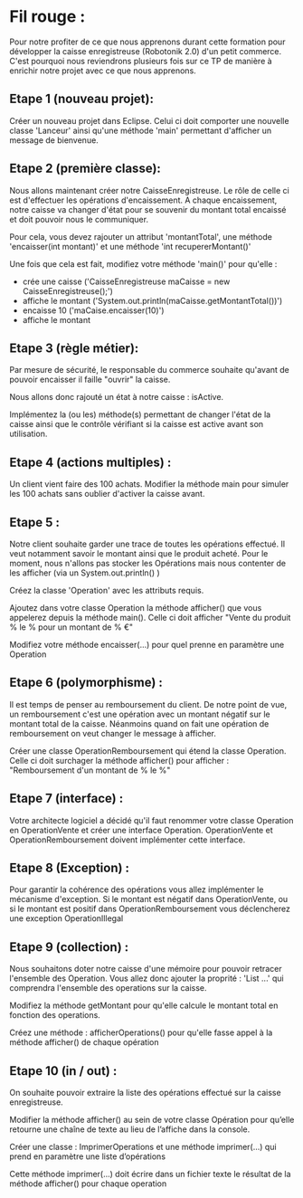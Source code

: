 # Fil rouge :

Pour notre profiter de ce que nous apprenons durant cette formation pour développer la caisse enregistreuse (Robotonik 2.0) d'un petit commerce. C'est pourquoi nous reviendrons plusieurs fois sur ce TP de manière à enrichir notre projet avec ce que nous apprenons.


## Etape 1 (nouveau projet):

Créer un nouveau projet dans Eclipse. 
Celui ci doit comporter une nouvelle classe 'Lanceur' ainsi qu'une méthode 'main' permettant d'afficher un message de bienvenue.

## Etape 2 (première classe): 

Nous allons maintenant créer notre CaisseEnregistreuse. Le rôle de celle ci est d'effectuer les opérations d'encaissement. 
A chaque encaissement, notre caisse va changer d'état pour se souvenir du montant total encaissé et doit pouvoir nous le communiquer.

Pour cela, vous devez rajouter un attribut 'montantTotal', une méthode 'encaisser(int montant)' et une méthode 'int recupererMontant()'

Une fois que cela est fait, modifiez votre méthode 'main()' pour qu'elle :
* crée une caisse ('CaisseEnregistreuse maCaisse = new CaisseEnregistreuse();')
* affiche le montant ('System.out.println(maCaisse.getMontantTotal())')
* encaisse 10 ('maCaise.encaisser(10)')
* affiche le montant

## Etape 3 (règle métier):

Par mesure de sécurité, le responsable du commerce souhaite qu'avant de pouvoir encaisser il faille "ouvrir" la caisse. 

Nous allons donc rajouté un état à notre caisse : isActive.

Implémentez la (ou les) méthode(s) permettant de changer l'état de la caisse ainsi que le contrôle vérifiant si la caisse est active avant son utilisation.

## Etape 4 (actions multiples) :

Un client vient faire des 100 achats. Modifier la méthode main pour simuler les 100 achats sans oublier d'activer la caisse avant.

## Etape 5 :

Notre client souhaite garder une trace de toutes les opérations effectué. Il veut notamment savoir le montant ainsi que le produit acheté. 
Pour le moment, nous n'allons pas stocker les Opérations mais nous contenter de les afficher (via un System.out.println() )

Créez la classe 'Operation' avec les attributs requis. 

Ajoutez dans votre classe Operation la méthode afficher() que vous appelerez depuis la méthode main(). Celle ci doit afficher "Vente du produit % le % pour un montant de % €"

Modifiez votre méthode encaisser(...) pour quel prenne en paramètre une Operation


## Etape 6 (polymorphisme) : 

Il est temps de penser au remboursement du client. De notre point de vue, un remboursement c'est une opération avec un montant négatif sur le montant total de la caisse. Néanmoins quand on fait une opération de remboursement on veut changer le message à afficher.

Créer une classe OperationRemboursement qui étend la classe Operation. Celle ci doit surchager la méthode afficher() pour afficher : "Remboursement d'un montant de % le %"

## Etape 7 (interface) : 

Votre architecte logiciel a décidé qu'il faut renommer votre classe Operation en OperationVente et créer une interface Operation. 
OperationVente et OperationRemboursement doivent implémenter cette interface. 

## Etape 8 (Exception) : 

Pour garantir la cohérence des opérations vous allez implémenter le mécanisme d'exception. Si le montant est négatif dans OperationVente, ou si le montant est positif dans OperationRemboursement vous déclencherez une exception OperationIllegal


## Etape 9 (collection) :

Nous souhaitons doter notre caisse d'une mémoire pour pouvoir retracer l'ensemble des Operation. Vous allez donc ajouter la proprité : 'List<Operation> ...' qui comprendra l'ensemble des operations sur la caisse. 

Modifiez la méthode getMontant pour qu'elle calcule le montant total en fonction des operations.

Créez une méthode : afficherOperations() pour qu'elle fasse appel à la méthode afficher() de chaque opération

## Etape 10 (in / out) :

On souhaite pouvoir extraire la liste des opérations effectué sur la caisse enregistreuse. 

Modifier la méthode afficher() au sein de votre classe Opération pour qu’elle retourne une chaîne de texte au lieu de l’affiche dans la console.

Créer une classe : ImprimerOperations et une méthode imprimer(...) qui prend en paramètre une liste d’opérations

Cette méthode imprimer(...) doit écrire dans un fichier texte le résultat de la méthode afficher() pour chaque operation


